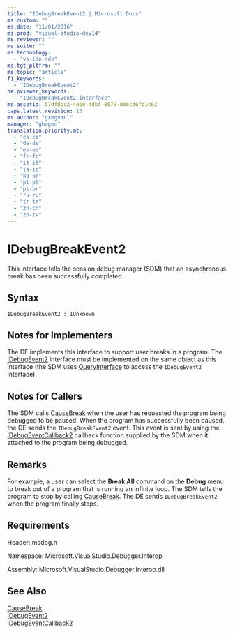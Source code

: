 ```yaml
---
title: "IDebugBreakEvent2 | Microsoft Docs"
ms.custom: ""
ms.date: "11/01/2016"
ms.prod: "visual-studio-dev14"
ms.reviewer: ""
ms.suite: ""
ms.technology: 
  - "vs-ide-sdk"
ms.tgt_pltfrm: ""
ms.topic: "article"
f1_keywords: 
  - "IDebugBreakEvent2"
helpviewer_keywords: 
  - "IDebugBreakEvent2 interface"
ms.assetid: 57dfdbc2-4e68-4dbf-9579-006cd6fb1c62
caps.latest.revision: 13
ms.author: "gregvanl"
manager: "ghogen"
translation.priority.mt: 
  - "cs-cz"
  - "de-de"
  - "es-es"
  - "fr-fr"
  - "it-it"
  - "ja-jp"
  - "ko-kr"
  - "pl-pl"
  - "pt-br"
  - "ru-ru"
  - "tr-tr"
  - "zh-cn"
  - "zh-tw"
---
```

# IDebugBreakEvent2
This interface tells the session debug manager (SDM) that an asynchronous break has been successfully completed.  
  
## Syntax  
  
```  
IDebugBreakEvent2 : IUnknown  
```  
  
## Notes for Implementers  
 The DE implements this interface to support user breaks in a program. The [IDebugEvent2](../../../extensibility/debugger/reference/idebugevent2.md) interface must be implemented on the same object as this interface (the SDM uses [QueryInterface](/visual-cpp/atl/queryinterface) to access the `IDebugEvent2` interface).  
  
## Notes for Callers  
 The SDM calls [CauseBreak](../../../extensibility/debugger/reference/idebugprogram2-causebreak.md) when the user has requested the program being debugged to be paused. When the program has successfully been paused, the DE sends the `IDebugBreakEvent2` event. This event is sent by using the [IDebugEventCallback2](../../../extensibility/debugger/reference/idebugeventcallback2.md) callback function supplied by the SDM when it attached to the program being debugged.  
  
## Remarks  
 For example, a user can select the **Break All** command on the **Debug** menu to break out of a program that is running an infinite loop. The SDM tells the program to stop by calling [CauseBreak](../../../extensibility/debugger/reference/idebugprogram2-causebreak.md). The DE sends `IDebugBreakEvent2` when the program finally stops.  
  
## Requirements  
 Header: msdbg.h  
  
 Namespace: Microsoft.VisualStudio.Debugger.Interop  
  
 Assembly: Microsoft.VisualStudio.Debugger.Interop.dll  
  
## See Also  
 [CauseBreak](../../../extensibility/debugger/reference/idebugprogram2-causebreak.md)   
 [IDebugEvent2](../../../extensibility/debugger/reference/idebugevent2.md)   
 [IDebugEventCallback2](../../../extensibility/debugger/reference/idebugeventcallback2.md)